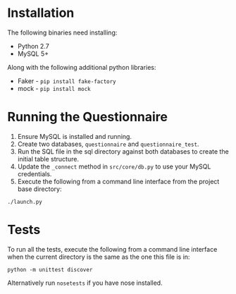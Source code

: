 Installation
============

The following binaries need installing:

* Python 2.7
* MySQL 5+
	
Along with the following additional python libraries:

* Faker - `pip install fake-factory`
* mock - `pip install mock`

Running the Questionnaire
=========================

1. Ensure MySQL is installed and running. 
2. Create two databases, `questionnaire` and `questionnaire_test`.
3. Run the SQL file in the sql directory against both databases to create the initial table structure.
4. Update the `_connect` method in `src/core/db.py` to use your MySQL credentials.
5. Execute the following from a command line interface from the project base directory:

<!--  -->

	./launch.py

Tests
=====

To run all the tests, execute the following from a command line interface when the
current directory is the same as the one this file is in:

	python -m unittest discover

Alternatively run `nosetests` if you have nose installed.
